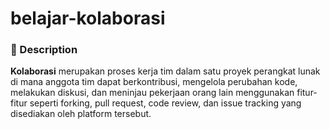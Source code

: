 # belajar-kolaborasi
### 📝 Description
**Kolaborasi** merupakan proses kerja tim dalam satu proyek perangkat lunak di mana anggota tim dapat berkontribusi, mengelola perubahan kode, melakukan diskusi, dan meninjau pekerjaan orang lain menggunakan fitur-fitur seperti forking, pull request, code review, dan issue tracking yang disediakan oleh platform tersebut.
